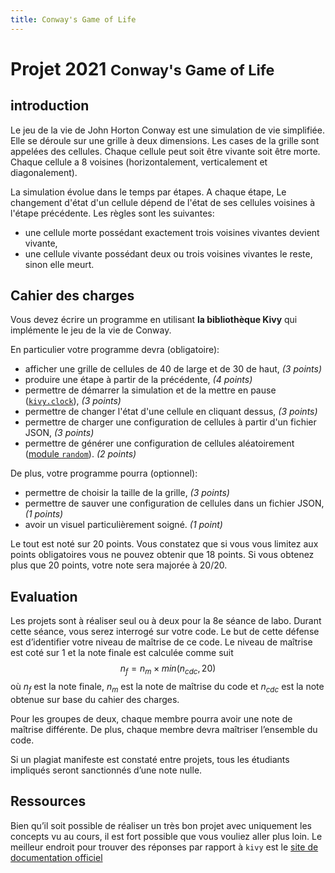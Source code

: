 ```yaml
---
title: Conway's Game of Life
---
```


# Projet 2021 <small>Conway's Game of Life</small>

## introduction

Le jeu de la vie de John Horton Conway est une simulation de vie simplifiée. Elle se déroule sur une grille à deux dimensions. Les cases de la grille sont appelées des cellules. Chaque cellule peut soit être vivante soit être morte. Chaque cellule a 8 voisines (horizontalement, verticalement et diagonalement).

La simulation évolue dans le temps par étapes. A chaque étape, Le changement d'état d'un cellule dépend de l'état de ses cellules voisines à l'étape précédente. Les règles sont les suivantes:

- une cellule morte possédant exactement trois voisines vivantes devient vivante,
- une cellule vivante possédant deux ou trois voisines vivantes le reste, sinon elle meurt.

## Cahier des charges

Vous devez écrire un programme en utilisant **la bibliothèque Kivy** qui implémente le jeu de la vie de Conway.

En particulier votre programme devra (obligatoire):

- afficher une grille de cellules de 40 de large et de 30 de haut, *(3 points)*
- produire une étape à partir de la précédente, *(4 points)*
- permettre de démarrer la simulation et de la mettre en pause ([`kivy.clock`](https://kivy.org/doc/stable/api-kivy.clock.html)), *(3 points)*
- permettre de changer l'état d'une cellule en cliquant dessus, *(3 points)*
- permettre de charger une configuration de cellules à partir d'un fichier JSON, *(3 points)*
- permettre de générer une configuration de cellules aléatoirement ([module `random`](https://docs.python.org/3.9/library/random.html)). *(2 points)*

De plus, votre programme pourra (optionnel):

- permettre de choisir la taille de la grille, *(3 points)*
- permettre de sauver une configuration de cellules dans un fichier JSON, *(1 points)*
- avoir un visuel particulièrement soigné. *(1 point)*

Le tout est noté sur 20 points. Vous constatez que si vous vous limitez aux points obligatoires vous ne pouvez obtenir que 18 points. Si vous obtenez plus que 20 points, votre note sera majorée à 20/20.

## Evaluation

Les projets sont à réaliser seul ou à deux pour la 8e séance de labo. Durant cette séance, vous serez interrogé sur votre code. Le but de cette défense est d’identifier votre niveau de maîtrise de ce code. Le niveau de maîtrise est coté sur 1 et la note finale est calculée comme suit $$ n_f = n_m \times min(n_{cdc}, 20) $$ où $n_f$ est la note finale, $n_m$ est la note de maîtrise du code et $n_{cdc}$ est la note obtenue sur base du cahier des charges.

Pour les groupes de deux, chaque membre pourra avoir une note de maîtrise différente. De plus, chaque membre devra maîtriser l’ensemble du code.

Si un plagiat manifeste est constaté entre projets, tous les étudiants impliqués seront sanctionnés d’une note nulle.

## Ressources

Bien qu’il soit possible de réaliser un très bon projet avec uniquement les concepts vu au cours, il est fort possible que vous vouliez aller plus loin. Le meilleur endroit pour trouver des réponses par rapport à `kivy` est le [site de documentation officiel](https://kivy.org/doc/stable)



<script>
    function init() {
        document.body.style.backgroundSize = "100%"
        document.body.style.imageRendering = "pixelated"
        const width = 40
        const height = 80
        const canvas = document.createElement("canvas")
        canvas.width = width
        canvas.height = height

        let context = undefined
        if (canvas.getContext) {
            context = canvas.getContext('2d')
        }

        return {
            canvas,
            width,
            height,
            context
        }
    }

    function setPixel(x, y, state, ctx) {
        if(state)
        {
            ctx.context.fillStyle = "rgba(128, 128, 128, 0.15)"
            ctx.context.fillRect( x, y, 1, 1 )
        }
    }

    function drawWorld(world, ctx) {
        ctx.canvas.width = ctx.canvas.width
        for(let x=0; x<ctx.width; x++) {
            for(let y=0; y<ctx.height; y++) {
                setPixel(x, y, world[x][y], ctx)
            }
        }
    }

    function countNeighbor(world, x, y, ctx) {
        function mod(n, d) {
            return ((n % d) + d) % d
        }

        function get(x, y) {
            return world[mod(x, ctx.width)][mod(y, ctx.height)]
        }

        let count = 0
        for(let X=x-1; X<=x+1; X++)
            for(let Y=y-1; Y<=y+1; Y++)
                if(X != x || Y != y)
                    if(get(X, Y))
                        count++
        return count
    }

    function createGrid(ctx) {
        grid = []
        for(let x=0; x<ctx.width; x++) {
            grid.push([])
            for(let y=0; y<ctx.height; y++) {
                grid[x].push(Math.random()>0.5 ? true : false)
            }
        }
        return grid
    }

    function next(cur, prev, ctx) {
        for(let x=0; x<ctx.width; x++) {
            for(let y=0; y<ctx.height; y++) {
                const neighbor = countNeighbor(prev, x, y, ctx)
                const alive = prev[x][y]
                if(alive) {
                    if(neighbor == 2 || neighbor == 3) cur[x][y] = true
                    else cur[x][y] = false
                }
                else {
                    if(neighbor == 3) cur[x][y] = true
                    else cur[x][y] = false
                }
            }
        }
        drawWorld(cur, ctx)
        document.body.style.backgroundImage = `url('${ctx.canvas.toDataURL()}')`;
        setTimeout(() => { next(prev, cur, ctx) }, 500)
    }

    function main() {
        const ctx = init()
        next(createGrid(ctx), createGrid(ctx), ctx)
    }

    main()
</script>